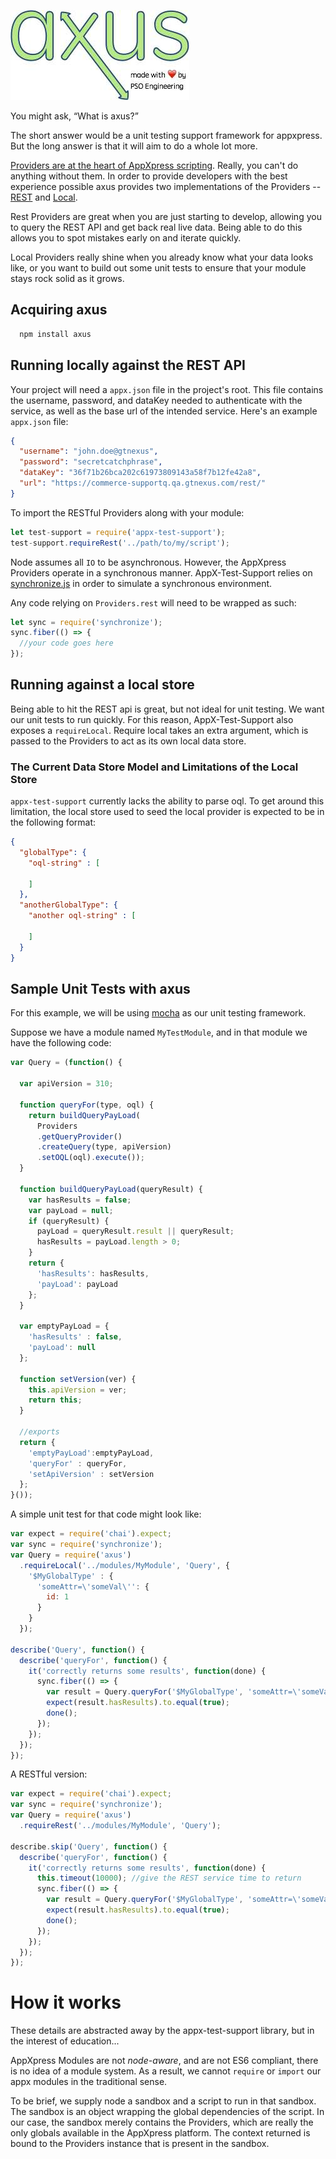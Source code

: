 ![axus](axus.jpg)

You might ask, “What is axus?”

The short answer would be a unit testing support framework for appxpress. But the long answer is that it will aim to do a whole lot more.

[Providers are at the heart of AppXpress scripting](https://developer.gtnexus.com/platform/scripts). Really, you can't do anything without them. In order to provide developers with the best experience possible axus provides two implementations of the Providers -- [REST](#running-locally-against-the-rest-api) and [Local](#running-against-a-local-store).

Rest Providers are great when you are just starting to develop, allowing you to query the REST API and get back real live data. Being able to do this allows you to spot mistakes early on and iterate quickly.

Local Providers really shine when you already know what your data looks like, or you want to build out some unit tests to ensure that your module stays rock solid as it grows.

## Acquiring axus

```bash
  npm install axus
```

## Running locally against the REST API

Your project will need a `appx.json` file in the project's root. This file contains the username, password, and dataKey needed to authenticate with the service, as well as the base url of the intended service. Here's an example `appx.json` file:

```json
{
  "username": "john.doe@gtnexus",
  "password": "secretcatchphrase",
  "dataKey": "36f71b26bca202c61973809143a58f7b12fe42a8",
  "url": "https://commerce-supportq.qa.gtnexus.com/rest/"
}
```

To import the RESTful Providers along with your module:

```js
let test-support = require('appx-test-support');
test-support.requireRest('../path/to/my/script');
```

Node assumes all `IO` to be asynchronous. However, the AppXpress Providers operate
in a synchronous manner. AppX-Test-Support relies on [synchronize.js](http://alexeypetrushin.github.io/synchronize/docs/index.html)
in order to simulate a synchronous environment.

Any code relying on `Providers.rest` will need to be wrapped as such:

```js
let sync = require('synchronize');
sync.fiber(() => {
  //your code goes here
});
```

## Running against a local store

Being able to hit the REST api is great, but not ideal for unit testing. We want our unit tests to run quickly. For this reason, AppX-Test-Support also exposes a `requireLocal`. Require local takes an extra argument, which is passed to the Providers to act as its own local data store.

### The Current Data Store Model and Limitations of the Local Store

`appx-test-support` currently lacks the ability to parse oql. To get around this limitation, the local store used to seed the local provider is expected to be in the following format:

```json
{
  "globalType": {
    "oql-string" : [

    ]
  },
  "anotherGlobalType": {
    "another oql-string" : [

    ]
  }
}
```

## Sample Unit Tests with axus

For this example, we will be using [mocha](https://mochajs.org/) as our unit testing framework.

Suppose we have a module named `MyTestModule`, and in that module we have the following code:

```js
var Query = (function() {

  var apiVersion = 310;

  function queryFor(type, oql) {
    return buildQueryPayLoad(
      Providers
      .getQueryProvider()
      .createQuery(type, apiVersion)
      .setOQL(oql).execute());
  }

  function buildQueryPayLoad(queryResult) {
    var hasResults = false;
    var payLoad = null;
    if (queryResult) {
      payLoad = queryResult.result || queryResult;
      hasResults = payLoad.length > 0;
    }
    return {
      'hasResults': hasResults,
      'payLoad': payLoad
    };
  }

  var emptyPayLoad = {
    'hasResults' : false,
    'payLoad': null
  };

  function setVersion(ver) {
    this.apiVersion = ver;
    return this;
  }

  //exports
  return {
    'emptyPayLoad':emptyPayLoad,
    'queryFor' : queryFor,
    'setApiVersion' : setVersion
  };
}());
```

A simple unit test for that code might look like:

```js
var expect = require('chai').expect;
var sync = require('synchronize');
var Query = require('axus')
  .requireLocal('../modules/MyModule', 'Query', {
    '$MyGlobalType' : {
      'someAttr=\'someVal\'': {
        id: 1
      }
    }
  });

describe('Query', function() {
  describe('queryFor', function() {
    it('correctly returns some results', function(done) {
      sync.fiber(() => {
        var result = Query.queryFor('$MyGlobalType', 'someAttr=\'someVal\'');
        expect(result.hasResults).to.equal(true);
        done();
      });
    });
  });
});
```

A RESTful version:

```js
var expect = require('chai').expect;
var sync = require('synchronize');
var Query = require('axus')
  .requireRest('../modules/MyModule', 'Query');

describe.skip('Query', function() {
  describe('queryFor', function() {
    it('correctly returns some results', function(done) {
      this.timeout(10000); //give the REST service time to return
      sync.fiber(() => {
        var result = Query.queryFor('$MyGlobalType', 'someAttr=\'someVal\'');
        expect(result.hasResults).to.equal(true);
        done();
      });
    });
  });
});
```

# How it works

These details are abstracted away by the appx-test-support library, but in the interest of education...

AppXpress Modules are not *node-aware*, and are not ES6 compliant, there is no idea of a module system.
As a result, we cannot `require` or `import` our appx modules in the traditional sense.

To be brief, we supply node a sandbox and a script to run in that sandbox. The sandbox is an object wrapping the global dependencies of the script. In our case, the sandbox merely contains the Providers, which are really the only globals available in the AppXpress platform. The context returned is bound to the  Providers instance that is present in the sandbox.
